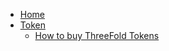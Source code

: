 * [Home](/)
* [Token](/token/README.md)
    * [How to buy ThreeFold Tokens](/token/how_to_buy/README.md)
